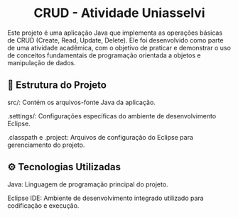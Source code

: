 <h1 align="center"> CRUD - Atividade Uniasselvi </h1>

Este projeto é uma aplicação Java que implementa as operações básicas de CRUD (Create, Read, Update, Delete). Ele foi desenvolvido como parte de uma atividade acadêmica, com o objetivo de praticar e demonstrar o uso de conceitos fundamentais de programação orientada a objetos e manipulação de dados.

## 📁 Estrutura do Projeto
src/: Contém os arquivos-fonte Java da aplicação.

.settings/: Configurações específicas do ambiente de desenvolvimento Eclipse.

.classpath e .project: Arquivos de configuração do Eclipse para gerenciamento do projeto.

## ⚙️ Tecnologias Utilizadas
Java: Linguagem de programação principal do projeto.

Eclipse IDE: Ambiente de desenvolvimento integrado utilizado para codificação e execução.

